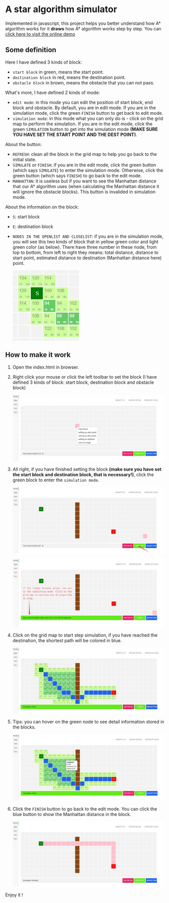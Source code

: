 # A star algorithm simulator

Implemented in javascript, this project helps you better understand how A* algorithm works for it **draws** how A* algorithm works step by step. You can [click here to visit the online demo](https://wonanut.github.io/archives/A-star/)



## Some definition

Here I have defined 3 kinds of block: 

- `start block` in green, means the start point.
- `destination block` in red, means the destination point.
- `obstacle block` in brown, means  the obstacle that you can not pass.



What's more, I have defined 2 kinds of mode:

- `edit mode`: in this mode you can edit the position of start block, end block and obstacle. By default, you are in edit mode. If you are in the simulation mode, click the green `FINISH` button to get back to edit mode.
- `simulation mode`: in this mode what you can only do is - click on the grid map to perform the simulation.  If you are in the edit mode, click the green `SIMULATION` button to get into the simulation mode **(MAKE SURE YOU HAVE SET THE START POINT AND THE DEST POINT)**. 



About the button:

- `REFRESH`: clean all the block in the grid map to help you go back to the initial state.
- `SIMULATE` or `FINISH`: if you are in the edit mode, click the green button (which says `SIMULATE`) to enter the simulation mode. Otherwise, click the green button (which says `FINISH`) to go back to the edit mode.
- `MANHATTAN`: it is useless but if  you want to see the Manhattan distance that our A* algorithm uses (when calculating the Manhattan distance it will ignore the obstacle blocks). This button is invalided in simulation mode.



About the information on the block:

- `S`: start block

- `E`: destination block

- `NODES IN THE OPENLIST AND CLOSELIST`: if you are in the simulation mode, you will see this two kinds of block that in yellow green color and light green color (as below). There have three number in these node, from top to bottom, from left to right they means: total distance, distance to start point, estimated distance to destination (Manhattan distance here) point.

  ![](./images/intro7.jpg)



## How to make it work

1. Open the index.html in browser.

2. Right click your mouse or click the left toolbar to set the block (I have defined 3 kinds of block: start block, destination block and obstacle block)

   ![](./images/intro1.jpg)

3. All right, if you have finished setting the block **(make sure you have set the start block and destination block, that is necessary!)**, click the green block to enter the `simulation mode`.

   ![](./images/intro2.jpg)

   ![](./images/intro3.jpg)

4. Click on the grid map to start step simulation, if you have reached the destination, the shortest path will be colored in blue.

   ![](./images/intro4.jpg)

5. Tips: you can hover on the green node to see detail information stored in the blocks.

   ![](./images/intro5.jpg)

6. Click the `FINISH` button to go back to the edit mode. You can click the blue button to show the Manhattan distance in the block.

   ![](./images/intro6.jpg)



Enjoy it !
